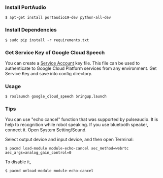 ### Install PortAudio
    $ apt-get install portaudio19-dev python-all-dev


### Install Dependencies
    $ sudo pip install -r requirements.txt


### Get Service Key of Google Cloud Speech
You can create a [Service Account](https://developers.google.com/identity/protocols/OAuth2ServiceAccount#creatinganaccount) key file. This file can be used to authenticate to Google Cloud Platform services from any environment. Get Service Key and save into config directory.


### Usage
    $ roslaunch google_cloud_speech bringup.launch


### Tips
    
You can use "echo cancel" function that was supported by pulseaudio. It is help to recognition while robot speaking. If you use bluetooth speaker, connect it. Open System Setting/Sound.

Select output device and input device, and then open Terminal:

    $ pacmd load-module module-echo-cancel aec_method=webrtc aec_args=analog_gain_control=0

To disable it,

    $ pacmd unload-module module-echo-cancel